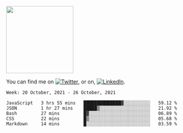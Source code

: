 <!-- ![visitors](https://visitor-badge.glitch.me/badge?page_id=page.id) -->

<img height="180em" src="https://github-readme-stats.vercel.app/api?username=alihernandez&show_icons=true&hide_border=true&&count_private=true&include_all_commits=true" />

<!-- Actual text -->

You can find me on [![Twitter][1.2]][1], or on, [![LinkedIn][2.2]][2].

<!-- Icons -->

[1.2]: http://i.imgur.com/wWzX9uB.png (twitter icon without padding)
[2.2]: https://raw.githubusercontent.com/MartinHeinz/MartinHeinz/master/linkedin-3-16.png (LinkedIn icon without padding)

<!-- Links to your social media accounts -->

[1]: https://twitter.com/phantomramen
[2]: https://www.linkedin.com/in/ali-hernandez-96b1b71a9/

<!--START_SECTION:waka-->
```text
Week: 20 October, 2021 - 26 October, 2021

JavaScript   3 hrs 55 mins   ██████████████▓░░░░░░░░░░   59.12 % 
JSON         1 hr 27 mins    █████▒░░░░░░░░░░░░░░░░░░░   21.92 % 
Bash         27 mins         █▓░░░░░░░░░░░░░░░░░░░░░░░   06.89 % 
CSS          22 mins         █▒░░░░░░░░░░░░░░░░░░░░░░░   05.68 % 
Markdown     14 mins         █░░░░░░░░░░░░░░░░░░░░░░░░   03.59 % 
```
<!--END_SECTION:waka-->

